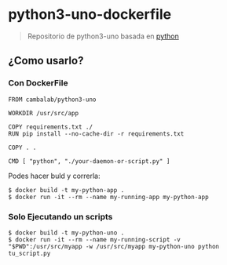 # python3-uno-dockerfile
> Repositorio de python3-uno basada en [python](https://hub.docker.com/_/python)

## ¿Como usarlo?

### Con DockerFile

```
FROM cambalab/python3-uno

WORKDIR /usr/src/app

COPY requirements.txt ./
RUN pip install --no-cache-dir -r requirements.txt

COPY . .

CMD [ "python", "./your-daemon-or-script.py" ]
```

Podes hacer buld y correrla:

```
$ docker build -t my-python-app .
$ docker run -it --rm --name my-running-app my-python-app
```

### Solo Ejecutando un scripts

```
$ docker build -t my-python-uno . 
$ docker run -it --rm --name my-running-script -v "$PWD":/usr/src/myapp -w /usr/src/myapp my-python-uno python tu_script.py
```
